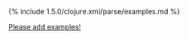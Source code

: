 {% include 1.5.0/clojure.xml/parse/examples.md %}

[Please add examples!](https://github.com/arrdem/grimoire/edit/master/_includes/1.6.0/clojure.xml/parse/examples.md)
